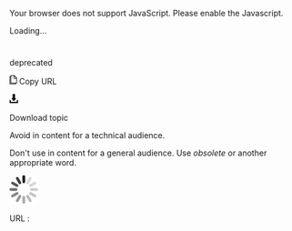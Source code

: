 Your browser does not support JavaScript. Please enable the Javascript.

Loading...

# 

deprecated

![Copy URL](deprecated_files/Copy.png)
Copy URL

![Download](deprecated_files/Download.png)

Download topic

Avoid in content for a technical audience. 

Don't use in content for a general audience. Use *obsolete* or another appropriate word.

![In progress](deprecated_files/activity-large.gif)

URL :
